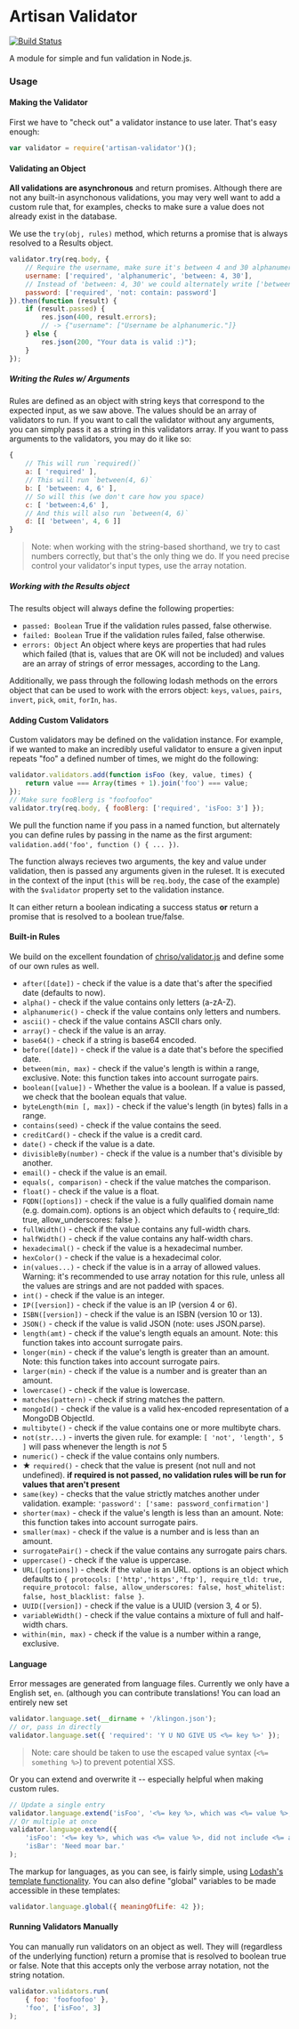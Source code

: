 # Artisan Validator

[![Build Status](https://travis-ci.org/MCProHosting/artisan-validator.svg)](https://travis-ci.org/MCProHosting/artisan-validator)

A module for simple and fun validation in Node.js.

### Usage

#### Making the Validator

First we have to "check out" a validator instance to use later. That's easy enough:

```js
var validator = require('artisan-validator')();
```

#### Validating an Object

**All validations are asynchronous** and return promises. Although there are not any built-in asynchonous validations, you may very well want to add a custom rule that, for examples, checks to make sure a value does not already exist in the database.

We use the `try(obj, rules)` method, which returns a promise that is always resolved to a Results object.

```js
validator.try(req.body, {
    // Require the username, make sure it's between 4 and 30 alphanumeric characters.
    username: ['required', 'alphanumeric', 'between: 4, 30'],
    // Instead of 'between: 4, 30' we could alternately write ['between', 4, 30]
    password: ['required', 'not: contain: password']
}).then(function (result) {
    if (result.passed) {
        res.json(400, result.errors);
        // -> {"username": ["Username be alphanumeric."]}
    } else {
        res.json(200, "Your data is valid :)");
    }
});
```

##### Writing the Rules w/ Arguments

Rules are defined as an object with string keys that correspond to the expected input, as we saw above. The values should be an array of validators to run. If you want to call the validator without any arguments, you can simply pass it as a string in this validators array. If you want to pass arguments to the validators, you may do it like so:

```js
{
    // This will run `required()`
    a: [ 'required' ],
    // This will run `between(4, 6)`
    b: [ 'between: 4, 6' ],
    // So will this (we don't care how you space)
    c: [ 'between:4,6' ],
    // And this will also run `between(4, 6)`
    d: [[ 'between', 4, 6 ]]
}
```

> Note: when working with the string-based shorthand, we try to cast numbers correctly, but that's the only thing we do. If you need precise control your validator's input types, use the array notation.

##### Working with the Results object

The results object will always define the following properties:

 * `passed: Boolean` True if the validation rules passed, false otherwise.
 * `failed: Boolean` True if the validation rules failed, false otherwise.
 * `errors: Object` An object where keys are properties that had rules which failed (that is, values that are OK will not be included) and values are an array of strings of error messages, according to the Lang.

Additionally, we pass through the following lodash methods on the errors object that can be used to work with the errors object: `keys`, `values`, `pairs`, `invert`, `pick`, `omit`, `forIn`, `has`.

#### Adding Custom Validators

Custom validators may be defined on the validation instance. For example, if we wanted to make an incredibly useful validator to ensure a given input repeats "foo" a defined number of times, we might do the following:

```js
validator.validators.add(function isFoo (key, value, times) {
    return value === Array(times + 1).join('foo') === value;
});
// Make sure fooBlerg is "foofoofoo"
validator.try(req.body, { fooBlerg: ['required', 'isFoo: 3'] });
```

We pull the function name if you pass in a named function, but alternately you can define rules by passing in the name as the first argument: `validation.add('foo', function () { ... })`.

The function always recieves two arguments, the key and value under validation, then is passed any arguments given in the ruleset. It is executed in the context of the input (`this` will be `req.body`, the case of the example) with the `$validator` property set to the validation instance.

It can either return a boolean indicating a success status **or** return a promise that is resolved to a boolean true/false.

#### Built-in Rules

We build on the excellent foundation of [chriso/validator.js](https://github.com/chriso/validator.js) and define some of our own rules as well.

 * `after([date])` - check if the value is a date that's after the specified date (defaults to now).
 * `alpha()` - check if the value contains only letters (a-zA-Z).
 * `alphanumeric()` - check if the value contains only letters and numbers.
 * `ascii()` - check if the value contains ASCII chars only.
 * `array()` - check if the value is an array.
 * `base64()` - check if a string is base64 encoded.
 * `before([date])` - check if the value is a date that's before the specified date.
 * `between(min, max)` - check if the value's length is within a range, exclusive. Note: this function takes into account surrogate pairs.
 * `boolean([value])` - Whether the value is a boolean. If a value is passed, we check that the boolean equals that value.
 * `byteLength(min [, max])` - check if the value's length (in bytes) falls in a range.
 * `contains(seed)` - check if the value contains the seed.
 * `creditCard()` - check if the value is a credit card.
 * `date()` - check if the value is a date.
 * `divisibleBy(number)` - check if the value is a number that's divisible by another.
 * `email()` - check if the value is an email.
 * `equals(, comparison)` - check if the value matches the comparison.
 * `float()` - check if the value is a float.
 * `FQDN([options])` - check if the value is a fully qualified domain name (e.g. domain.com). options is an object which defaults to { require_tld: true, allow_underscores: false }.
 * `fullWidth()` - check if the value contains any full-width chars.
 * `halfWidth()` - check if the value contains any half-width chars.
 * `hexadecimal()` - check if the value is a hexadecimal number.
 * `hexColor()` - check if the value is a hexadecimal color.
 * `in(values...)` - check if the value is in a array of allowed values. Warning: it's recommended to use array notation for this rule, unless all the values are strings and are not padded with spaces.
 * `int()` - check if the value is an integer.
 * `IP([version])` - check if the value is an IP (version 4 or 6).
 * `ISBN([version])` - check if the value is an ISBN (version 10 or 13).
 * `JSON()` - check if the value is valid JSON (note: uses JSON.parse).
 * `length(amt)` - check if the value's length equals an amount. Note: this function takes into account surrogate pairs.
 * `longer(min)` - check if the value's length is greater than an amount. Note: this function takes into account surrogate pairs.
 * `larger(min)` - check if the value is a number and is greater than an amount.
 * `lowercase()` - check if the value is lowercase.
 * `matches(pattern)` - check if string matches the pattern.
 * `mongoId()` - check if the value is a valid hex-encoded representation of a MongoDB ObjectId.
 * `multibyte()` - check if the value contains one or more multibyte chars.
 * `not(str...)` - inverts the given rule. for example: `[ 'not', 'length', 5 ]` will pass whenever the length is *not* 5
 * `numeric()` - check if the value contains only numbers.
 * **★** `required()` - check that the value is present (not null and not undefined). **if required is not passed, no validation rules will be run for values that aren't present**
 * `same(key)` - checks that the value strictly matches another under validation. example: `'password': ['same: password_confirmation']`
 * `shorter(max)` - check if the value's length is less than an amount. Note: this function takes into account surrogate pairs.
 * `smaller(max)` - check if the value is a number and is less than an amount.
 * `surrogatePair()` - check if the value contains any surrogate pairs chars.
 * `uppercase()` - check if the value is uppercase.
 * `URL([options])` - check if the value is an URL. options is an object which defaults to `{ protocols: ['http','https','ftp'], require_tld: true, require_protocol: false, allow_underscores: false, host_whitelist: false, host_blacklist: false }`.
 * `UUID([version])` - check if the value is a UUID (version 3, 4 or 5).
 * `variableWidth()` - check if the value contains a mixture of full and half-width chars.
 * `within(min, max)` - check if the value is a number within a range, exclusive.

#### Language

Error messages are generated from language files. Currently we only have a English set, `en`. (although you can contribute translations! You can load an entirely new set

```js
validator.language.set(__dirname + '/klingon.json');
// or, pass in directly
validator.language.set({ 'required': 'Y U NO GIVE US <%= key %>' });
```

> Note: care should be taken to use the escaped value syntax (`<%= something %>`) to prevent potential XSS.

Or you can extend and overwrite it -- especially helpful when making custom rules.

```js
// Update a single entry
validator.language.extend('isFoo', '<%= key %>, which was <%= value %>, did not include <%= args[0] %> foos!');
// Or multiple at once
validator.language.extend({
    'isFoo': '<%= key %>, which was <%= value %>, did not include <%= args[0] %> foos!',
    'isBar': 'Need moar bar.'
);
```

The markup for languages, as you can see, is fairly simple, using [Lodash's template functionality](https://lodash.com/docs#template). You can also define "global" variables to be made accessible in these templates:
```js
validator.language.global({ meaningOfLife: 42 });
```

#### Running Validators Manually

You can manually run validators on an object as well. They will (regardless of the underlying function) return a promise that is resolved to boolean true or false. Note that this accepts only the verbose array notation, not the string notation.

```js
validator.validators.run(
    { foo: 'foofoofoo' },
    'foo', ['isFoo', 3]
);
```
